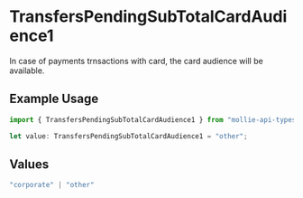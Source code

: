 # TransfersPendingSubTotalCardAudience1

In case of payments trnsactions with card, the card audience will be available.

## Example Usage

```typescript
import { TransfersPendingSubTotalCardAudience1 } from "mollie-api-typescript/models/operations";

let value: TransfersPendingSubTotalCardAudience1 = "other";
```

## Values

```typescript
"corporate" | "other"
```